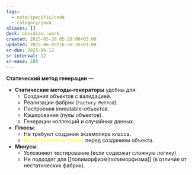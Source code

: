 ```yaml
---
tags:
  - note/specific/code
  - category/java
aliases: []
deck: obsidian::work
created: 2025-05-28 05:29:00+03:00
updated: 2025-06-05T16:58:35+03:00
sr-due: 2025-06-12
sr-interval: 12
sr-ease: 288
---
```


**Статический метод генерации**
—
- **Статические методы-генераторы** удобны для:
    - Создания объектов с валидацией.
    - Реализации фабрик (`Factory Method`).
    - Построения immutable-объектов.
    - Кэширования (пулы объектов).
    - Генерации коллекций и случайных данных.
- **Плюсы**:
    - Не требуют создания экземпляра класса.
    - <font color="#ffff00">Могут включать логику</font> перед созданием объекта.
- **Минусы**:
    - Усложняют тестирование (если содержат сложную логику).
    - Не подходят для [[полиморфизм|полиморфизма]] (в отличие от нестатических фабрик).
